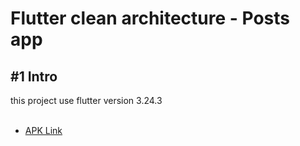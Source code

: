 # Flutter clean architecture - Posts app

## #1 Intro

<span dir="rtl" align="right">
this project use flutter version 3.24.3
</span>
<br/>
<br/>

* [APK Link](https://drive.google.com/file/d/1MGBGn0LflXZIGiEvpOwP2XFF0jJpWUIu/view?usp=sharing)





